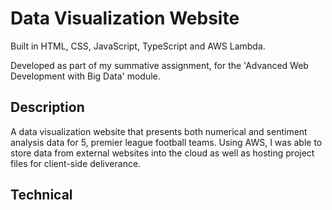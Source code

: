 # Data Visualization Website
Built in HTML, CSS, JavaScript, TypeScript and AWS Lambda.

Developed as part of my summative assignment, for the 'Advanced Web Development with Big Data' module.

## Description
A data visualization website that presents both numerical and sentiment analysis data for 5, premier league football teams. Using AWS, I was able to store data from external websites into the cloud as well as hosting project files for client-side deliverance. 



## Technical
